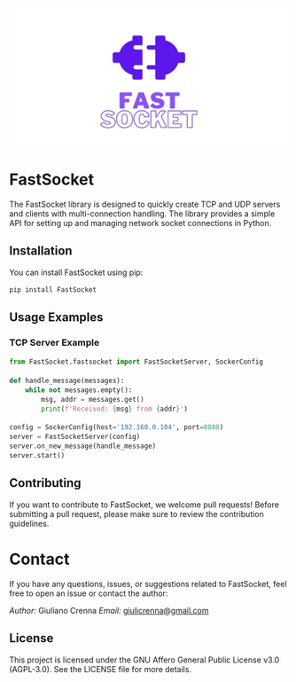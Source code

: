 ![](https://github.com/giulicrenna/FastSocket/blob/main/assets/Design.png)

# FastSocket

The FastSocket library is designed to quickly create TCP and UDP servers and clients with multi-connection handling. The library provides a simple API for setting up and managing network socket connections in Python.

## Installation

You can install FastSocket using pip:

```bash
pip install FastSocket
```

## Usage Examples

### TCP Server Example

```python
from FastSocket.fastsocket import FastSocketServer, SockerConfig

def handle_message(messages):
    while not messages.empty():
        msg, addr = messages.get()
        print(f'Received: {msg} from {addr}')

config = SockerConfig(host='192.168.0.104', port=8080)
server = FastSocketServer(config)
server.on_new_message(handle_message)
server.start()

```

## Contributing

If you want to contribute to FastSocket, we welcome pull requests! Before submitting a pull request, please make sure to review the contribution guidelines.

# Contact

If you have any questions, issues, or suggestions related to FastSocket, feel free to open an issue or contact the author:

*Author:* Giuliano Crenna
*Email:* giulicrenna@gmail.com

## License

This project is licensed under the GNU Affero General Public License v3.0 (AGPL-3.0). See the LICENSE file for more details.
